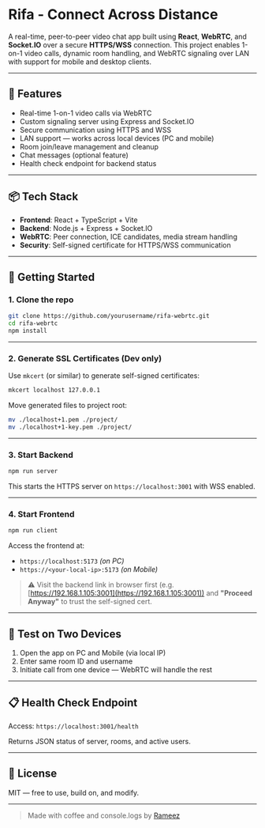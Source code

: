 # Rifa - Connect Across Distance

A real-time, peer-to-peer video chat app built using **React**, **WebRTC**, and **Socket.IO** over a secure **HTTPS/WSS** connection. This project enables 1-on-1 video calls, dynamic room handling, and WebRTC signaling over LAN with support for mobile and desktop clients.

---

## 🔧 Features

- Real-time 1-on-1 video calls via WebRTC
- Custom signaling server using Express and Socket.IO
- Secure communication using HTTPS and WSS
- LAN support — works across local devices (PC and mobile)
- Room join/leave management and cleanup
- Chat messages (optional feature)
- Health check endpoint for backend status

---

## 📦 Tech Stack

- **Frontend**: React + TypeScript + Vite
- **Backend**: Node.js + Express + Socket.IO
- **WebRTC**: Peer connection, ICE candidates, media stream handling
- **Security**: Self-signed certificate for HTTPS/WSS communication

---

## 🚀 Getting Started

### 1. Clone the repo

```bash
git clone https://github.com/yourusername/rifa-webrtc.git
cd rifa-webrtc
npm install
````

---

### 2. Generate SSL Certificates (Dev only)

Use `mkcert` (or similar) to generate self-signed certificates:

```bash
mkcert localhost 127.0.0.1
```

Move generated files to project root:

```bash
mv ./localhost+1.pem ./project/
mv ./localhost+1-key.pem ./project/
```

---

### 3. Start Backend

```bash
npm run server
```

This starts the HTTPS server on `https://localhost:3001` with WSS enabled.

---

### 4. Start Frontend

```bash
npm run client
```

Access the frontend at:

* `https://localhost:5173` *(on PC)*
* `https://<your-local-ip>:5173` *(on Mobile)*

> ⚠ Visit the backend link in browser first (e.g. [https://192.168.1.105:3001](https://192.168.1.105:3001)) and **"Proceed Anyway"** to trust the self-signed cert.

---

## 🧪 Test on Two Devices

1. Open the app on PC and Mobile (via local IP)
2. Enter same room ID and username
3. Initiate call from one device — WebRTC will handle the rest

---

## 📋 Health Check Endpoint

Access: `https://localhost:3001/health`

Returns JSON status of server, rooms, and active users.

---

## 📄 License

MIT — free to use, build on, and modify.

---

> Made with coffee and console.logs by [Rameez](https://github.com/PatheticUser)

